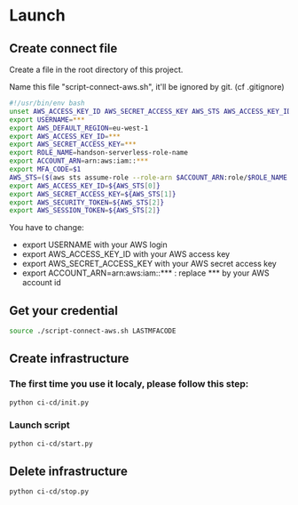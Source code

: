 # Launch

## Create connect file

Create a file in the root directory of this project.

Name this file "script-connect-aws.sh", it'll be ignored by git. (cf .gitignore)

```bash
#!/usr/bin/env bash
unset AWS_ACCESS_KEY_ID AWS_SECRET_ACCESS_KEY AWS_STS AWS_ACCESS_KEY_ID AWS_SECRET_ACCESS_KEY AWS_SECURITY_TOKEN AWS_SESSION_TOKEN
export USERNAME=***
export AWS_DEFAULT_REGION=eu-west-1
export AWS_ACCESS_KEY_ID=***
export AWS_SECRET_ACCESS_KEY=***
export ROLE_NAME=handson-serverless-role-name
export ACCOUNT_ARN=arn:aws:iam::***
export MFA_CODE=$1
AWS_STS=($(aws sts assume-role --role-arn $ACCOUNT_ARN:role/$ROLE_NAME --serial-number $ACCOUNT_ARN:mfa/$USERNAME --query '[Credentials.AccessKeyId,Credentials.SecretAccessKey,Credentials.SessionToken,Credentials.Expiration]' --output text --token-code $MFA_CODE --role-session-name $ROLE_NAME))
export AWS_ACCESS_KEY_ID=${AWS_STS[0]}
export AWS_SECRET_ACCESS_KEY=${AWS_STS[1]}
export AWS_SECURITY_TOKEN=${AWS_STS[2]}
export AWS_SESSION_TOKEN=${AWS_STS[2]}
```

You have to change: 
- export USERNAME with your AWS login
- export AWS_ACCESS_KEY_ID with your AWS access key
- export AWS_SECRET_ACCESS_KEY with your AWS secret access key
- export ACCOUNT_ARN=arn:aws:iam::*** : replace *** by your AWS account id

## Get your credential

```bash
source ./script-connect-aws.sh LASTMFACODE
```

## Create infrastructure

### The first time you use it localy, please follow this step:
```bash
python ci-cd/init.py
```

### Launch script

```bash
python ci-cd/start.py
```

## Delete infrastructure

```bash
python ci-cd/stop.py
```

